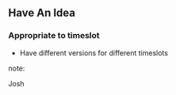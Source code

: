 ## Have An Idea

### Appropriate to timeslot

* Have different versions for different timeslots

note:

Josh
